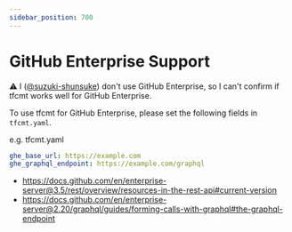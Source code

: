 ```yaml
---
sidebar_position: 700
---
```


# GitHub Enterprise Support

:warning: I ([@suzuki-shunsuke](http://github.com/suzuki-shunsuke)) don't use GitHub Enterprise, so I can't confirm if tfcmt works well for GitHub Enterprise.

To use tfcmt for GitHub Enterprise, please set the following fields in `tfcmt.yaml`.

e.g. tfcmt.yaml

```yaml
ghe_base_url: https://example.com
ghe_graphql_endpoint: https://example.com/graphql
```

* https://docs.github.com/en/enterprise-server@3.5/rest/overview/resources-in-the-rest-api#current-version
* https://docs.github.com/en/enterprise-server@2.20/graphql/guides/forming-calls-with-graphql#the-graphql-endpoint
